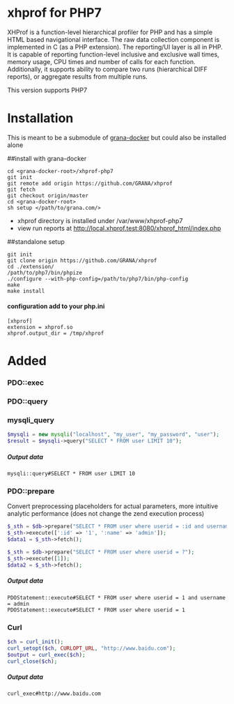 # xhprof for PHP7
XHProf is a function-level hierarchical profiler for PHP and has a simple HTML based navigational interface. The raw data collection component is implemented in C (as a PHP extension). The reporting/UI layer is all in PHP. It is capable of reporting function-level inclusive and exclusive wall times, memory usage, CPU times and number of calls for each function. Additionally, it supports ability to compare two runs (hierarchical DIFF reports), or aggregate results from multiple runs.

This version supports PHP7


# Installation
This is meant to be a submodule of [grana-docker](https://github.com/GRANA/grana-docker)
but could also be installed alone

##install with grana-docker
```
cd <grana-docker-root>/xhprof-php7
git init
git remote add origin https://github.com/GRANA/xhprof
git fetch
git checkout origin/master
cd <grana-docker-root>
sh setup </path/to/grana.com/>
```
- xhprof directory is installed under <gra-php container>/var/www/xhprof-php7
- view run reports at http://local.xhprof.test:8080/xhprof_html/index.php

##standalone setup
```
git init
git clone origin https://github.com/GRANA/xhprof
cd ./extension/
/path/to/php7/bin/phpize
./configure --with-php-config=/path/to/php7/bin/php-config
make
make install
```

#### configuration add to your php.ini
```
[xhprof]
extension = xhprof.so
xhprof.output_dir = /tmp/xhprof
```

# Added
### PDO::exec
### PDO::query
### mysqli_query
```php
$mysqli = new mysqli("localhost", "my_user", "my_password", "user");
$result = $mysqli->query("SELECT * FROM user LIMIT 10");
```
##### Output data
```
mysqli::query#SELECT * FROM user LIMIT 10
```

### PDO::prepare
Convert preprocessing placeholders for actual parameters, more intuitive analytic performance (does not change the zend execution process)
```php
$_sth = $db->prepare("SELECT * FROM user where userid = :id and username = :name");
$_sth->execute([':id' => '1', ':name' => 'admin']);
$data1 = $_sth->fetch();

$_sth = $db->prepare("SELECT * FROM user where userid = ?");
$_sth->execute([1]);
$data2 = $_sth->fetch();
```
##### Output data
```
PDOStatement::execute#SELECT * FROM user where userid = 1 and username = admin
PDOStatement::execute#SELECT * FROM user where userid = 1
```

### Curl
```php
$ch = curl_init();
curl_setopt($ch, CURLOPT_URL, "http://www.baidu.com");
$output = curl_exec($ch);
curl_close($ch);
```
##### Output data
```
curl_exec#http://www.baidu.com
```
